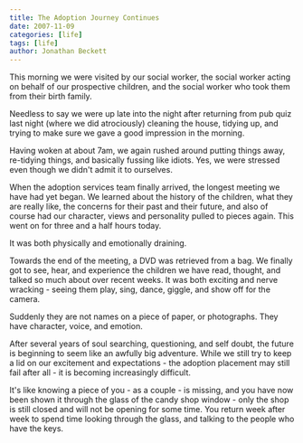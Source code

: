 ```yaml
---
title: The Adoption Journey Continues
date: 2007-11-09
categories: [life]
tags: [life]
author: Jonathan Beckett
---
```


This morning we were visited by our social worker, the social worker acting on behalf of our prospective children, and the social worker who took them from their birth family.

Needless to say we were up late into the night after returning from pub quiz last night (where we did atrociously) cleaning the house, tidying up, and trying to make sure we gave a good impression in the morning.

Having woken at about 7am, we again rushed around putting things away, re-tidying things, and basically fussing like idiots. Yes, we were stressed even though we didn't admit it to ourselves.

When the adoption services team finally arrived, the longest meeting we have had yet began. We learned about the history of the children, what they are really like, the concerns for their past and their future, and also of course had our character, views and personality pulled to pieces again. This went on for three and a half hours today.

It was both physically and emotionally draining.

Towards the end of the meeting, a DVD was retrieved from a bag. We finally got to see, hear, and experience the children we have read, thought, and talked so much about over recent weeks. It was both exciting and nerve wracking - seeing them play, sing, dance, giggle, and show off for the camera.

Suddenly they are not names on a piece of paper, or photographs. They have character, voice, and emotion.

After several years of soul searching, questioning, and self doubt, the future is beginning to seem like an awfully big adventure. While we still try to keep a lid on our excitement and expectations - the adoption placement may still fail after all - it is becoming increasingly difficult.

It's like knowing a piece of you - as a couple - is missing, and you have now been shown it through the glass of the candy shop window - only the shop is still closed and will not be opening for some time. You return week after week to spend time looking through the glass, and talking to the people who have the keys.